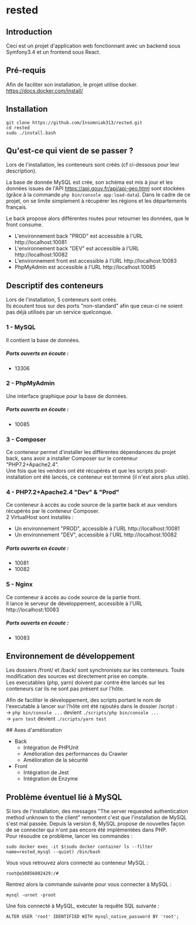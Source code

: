 # rested

## Introduction

Ceci est un projet d'application web fonctionnant avec un backend sous Symfony3.4 et un frontend sous React.

## Pré-requis

Afin de faciliter son installation, le projet utilise docker.<br/>
https://docs.docker.com/install/

## Installation

```
git clone https://github.com/Insomniak313/rested.git
cd rested
sudo ./install.bash
```

## Qu'est-ce qui vient de se passer ?

Lors de l'installation, les conteneurs sont créés (cf ci-dessous pour leur description).</br>
 
La base de donnée MySQL est crée, son schéma est mis à jour et les données issues de l'API https://api.gouv.fr/api/api-geo.html sont stockées (grâce à la commande `php bin/console app:load-data`). Dans le cadre de ce projet, on se limite simplement à récupérer les régions et les départements français.

Le back propose alors différentes routes pour retourner les données, que le front consume.
<ul>     
<li>L'environnement back "PROD" est accessible à l'URL http://localhost:10081</li>
<li>L'environnement back "DEV" est accessible à l'URL http://localhost:10082</li>
<li>L'environnement front est accessible à l'URL http://localhost:10083</li>
<li>PhpMyAdmin est accessible à l'URL http://localhost:10085</li>
</ul>

## Descriptif des conteneurs

Lors de l'installation, 5 conteneurs sont créés.<br/>
Ils écoutent tous sur des ports "non-standard" afin que ceux-ci ne soient pas déjà utilisés par un service quelconque.

### 1 - MySQL

Il contient la base de données.<br/>
##### Ports ouverts en écoute :
<ul>
<li>13306</li>
</ul>

### 2 - PhpMyAdmin

Une interface graphique pour la base de données.<br/>
##### Ports ouverts en écoute :
<ul>
<li>10085</li>
</ul>

### 3 - Composer

Ce conteneur permet d'installer les différentes dépendances du projet back, sans avoir a installer Composer sur le conteneur "PHP7.2+Apache2.4". <br/>
Une fois que les vendors ont été récupérés et que les scripts post-installation ont été lancés, ce conteneur est terminé (il n'est alors plus utile).

### 4 - PHP7.2+Apache2.4 "Dev" & "Prod"

Ce conteneur à accès au code source de la partie back et aux vendors récupérés par le conteneur Composer. <br/>
2 VirtualHost sont installés :
<ul>
<li>Un environnement "PROD", accessible à l'URL http://localhost:10081</li>
<li>Un environnement "DEV", accessible à l'URL http://localhost:10082</li>
</ul>

##### Ports ouverts en écoute :
<ul>
<li>10081</li>
<li>10082</li>
</ul>

### 5 - Nginx

Ce conteneur à accès au code source de la partie front.<br/>
Il lance le serveur de développement, accessible à l'URL http://localhost:10083

##### Ports ouverts en écoute :
<ul>
<li>10083</li>
</ul>

## Environnement de développement

Les dossiers /front/ et /back/ sont synchronisés sur les conteneurs. Toute modification des sources est directement prise en compte. <br/>
Les executables (php, yarn) doivent par contre être lancés sur les conteneurs car ils ne sont pas présent sur l'hôte.<br/>

Afin de faciliter le développement, des scripts portant le nom de l'executable à lancer sur l'hôte ont été rajoutés dans le dossier /script : <br/>
-> `php bin/console ...` devient `./scripts/php bin/console ...`<br/>
-> `yarn test` devient `./scripts/yarn test`

## Axes d'amélioration

<ul>
<li>Back<ul>
    <li>Intégration de PHPUnit</li>
    <li>Amélioration des performances du Crawler</li>
    <li>Amélioration de la sécurité</li>
    </ul></li>
<li>Front<ul>
    <li>Intégration de Jest</li>
    <li>Intégration de Enzyme</li>
    </ul></li>
</ul>

## Problème éventuel lié à MySQL

Si lors de l'installation, des messages "The server requested authentication method unknown to the client" remontent c'est que l'installation de MySQL s'est mal passée. Depuis la version 8, MySQL propose de nouvelles façon de se connecter qui n'ont pas encore été implémentées dans PHP.</br>
Pour résoudre ce problème, lancer les commandes :
```
sudo docker exec -it $(sudo docker container ls --filter name=rested_mysql --quiet) /bin/bash
```

Vous vous retrouvez alors connecté au conteneur MySQL :
```
root@a50856802429:/# 
```
Rentrez alors la commande suivante pour vous connecter à MySQL :
```
mysql -uroot -proot
```

Une fois connecté à MySQL, exécuter la requête SQL suivante :
```
ALTER USER 'root' IDENTIFIED WITH mysql_native_password BY 'root';
```